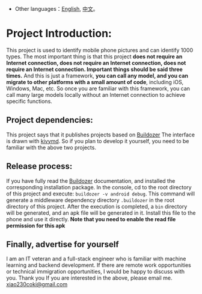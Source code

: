 * Other languages：[English](README.md), [中文](README_zh.md)。 
# Project Introduction:
This project is used to identify mobile phone pictures and can identify 1000 types. The most important thing is that this project **does not require an Internet connection, does not require an Internet connection, does not require an Internet connection. Important things should be said three times.**
And this is just a framework, **you can call any model, and you can migrate to other platforms with a small amount of code**, including iOS, Windows, Mac, etc.
So once you are familiar with this framework, you can call many large models locally without an Internet connection to achieve specific functions.
## Project dependencies:
This project says that it publishes projects based on [Buildozer](https://buildozer.readthedocs.io/en/latest/)
The interface is drawn with [kivymd](https://kivymd.readthedocs.io/en/latest/).
So if you plan to develop it yourself, you need to be familiar with the above two projects.
## Release process:
If you have fully read the [Buildozer](https://buildozer.readthedocs.io/en/latest/) documentation, and installed the corresponding installation package. In the console, cd to the root directory of this project and execute: `buildozer -v android debug`. This command will generate a middleware dependency directory `.buildozer` in the root directory of this project. After the execution is completed, a `bin` directory will be generated, and an apk file will be generated in it. Install this file to the phone and use it directly.
**Note that you need to enable the read file permission for this apk**
## Finally, advertise for yourself
I am an IT veteran and a full-stack engineer who is familiar with machine learning and backend development. If there are remote work opportunities or technical immigration opportunities, I would be happy to discuss with you. Thank you
If you are interested in the above, please email me. xiao230coki@gmail.com

